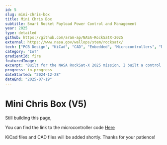 ```yaml
---
id: 5
slug: mini-chris-box
title: Mini Chris Box
subtitle: Smart Rocket Payload Power Control and Management
year: 2025
type: detailed
github: https://github.com/aram-ap/NASA-RockSatX-2025
external: https://www.nasa.gov/wallops/stem/rocksatx/
tech: ["PCB Design", "KiCad", "CAD", "Embedded", "Microcontrollers", "Networking"]
category: "IoT"
gradientId: fire
featuredImage:
excerpt: "Built for the NASA RockSat-X 2025 mission, I built a control box capable of high resolution power reading, scripted on/off timers, and network control."
progress: in-progress
dateStarted: "2024-12-28"
dateEnd: "2025-07-19"
---
```


# Mini Chris Box (V5)

Still building this page,

You can find the link to the microcontroller code [Here](https://github.com/aram-ap/MiniChrisBoxPowerAnalyzer/tree/main/Arduino/ChrisJrBoxV3)

KiCad files and CAD files will be added shortly.
Thanks for your patience!
